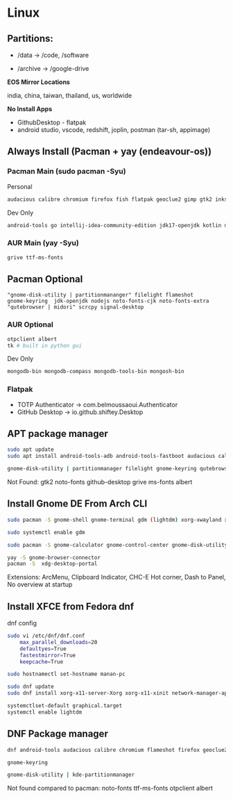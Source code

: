 # Linux

## Partitions:

- /data -> /code, /software

- /archive -> /google-drive

**EOS Mirror Locations**

india, china, taiwan, thailand, us, worldwide

**No Install Apps**

- GithubDesktop - flatpak
- android studio, vscode, redshift, joplin, postman (tar-sh, appimage)

## Always Install (Pacman + yay (endeavour-os))

### Pacman Main (sudo pacman -Syu)

Personal

```sh
audacious calibre chromium firefox fish flatpak geoclue2 gimp gtk2 inkscape kcharselect hunspell-en_gb libreoffice-fresh mpv noto-fonts noto-fonts-emoji obs-studio  qbittorrent qpdf syncthing torbrowser-launcher
```

Dev Only

```sh
android-tools go intellij-idea-community-edition jdk17-openjdk kotlin mariadb nodejs-lts-hydrogen npm postgresql python python-pip
```

### AUR Main (yay -Syu)

```sh
grive ttf-ms-fonts
```

## Pacman Optional

```
"gnome-disk-utility | partitionmananger" filelight flameshot
gnome-keyring  jdk-openjdk nodejs noto-fonts-cjk noto-fonts-extra "qutebrowser | midori" scrcpy signal-desktop
```

### AUR Optional

```sh
otpclient albert
tk # built in python gui
```

Dev Only

```sh
mongodb-bin mongodb-compass mongodb-tools-bin mongosh-bin
```

### Flatpak

- TOTP Authenticator -> com.belmoussaoui.Authenticator
- GitHub Desktop -> io.github.shiftey.Desktop

## APT package manager

```sh
sudo apt update
sudo apt install android-tools-adb android-tools-fastboot audacious calibre chromium firefox flameshot geoclue-2.0 (default-jdk) openjdk-17-jdk otpclient hunspell-dictionary-en-gb hunspell-en-gb libreoffice mpv python3 nodejs npm qbittorrent qpdf syncthing torbrowser-launcher

gnome-disk-utility | partitionmanager filelight gnome-keyring qutebrowser
```

Not Found:
gtk2 noto-fonts
github-desktop grive ms-fonts albert

## Install Gnome DE From Arch CLI

```sh
sudo pacman -S gnome-shell gnome-terminal gdm (lightdm) xorg-xwayland xorg-xlsclients

sudo systemctl enable gdm

sudo pacman -S gnome-calculator gnome-control-center gnome-disk-utility gnome-keyring gnome-menus gnome-tweaks mutter gnome-shell-extensions

yay -S gnome-browser-connector
pacman -S  xdg-desktop-portal
```

Extensions:
ArcMenu, Clipboard Indicator, CHC-E Hot corner, Dash to Panel, No overview at startup

## Install XFCE from Fedora dnf

dnf config

```sh
sudo vi /etc/dnf/dnf.conf
	max_parallel_downloads=20
	defaultyes=True
	fastestmirror=True
	keepcache=True

sudo hostnamectl set-hostname manan-pc
```

```sh
sudo dnf update
sudo dnf install xorg-x11-server-Xorg xorg-x11-xinit network-manager-applet xorg-x11-drv-libinput mesa-dri-drivers xfce4-panel xfce4-datetime-plugin xfce4-session xfce4-settings xfce4-terminal xfconf xfdesktop xfce4-appfinder xfce4-power-manager xfce4-pulseaudio-plugin pulseaudio gvfs lightdm-gtk xfwm4 NetworkManager-wifi

systemctlset-default graphical.target
systemctl enable lightdm
```

## DNF Package manager

```sh
dnf android-tools audacious calibre chromium flameshot firefox geoclue2 grive2 java-17-openjdk hunspell-en-GB gtk2 libreoffice mpv nodejs nodejs-npm qpdf syncthing torbrowser-launcher

gnome-keyring

gnome-disk-utility | kde-partitionmanager
```

Not found compared to pacman:
noto-fonts ttf-ms-fonts otpclient albert
